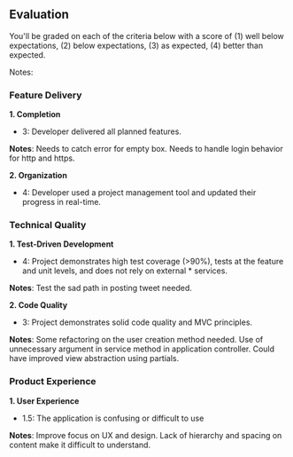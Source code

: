 ## Evaluation

You'll be graded on each of the criteria below with a score of (1) well below
expectations, (2) below expectations, (3) as expected, (4) better than expected.

Notes:

### Feature Delivery

**1. Completion**

* 3: Developer delivered all planned features.

**Notes**: Needs to catch error for empty box. Needs to handle login behavior for http and https.

**2. Organization**

* 4: Developer used a project management tool and updated their progress in real-time.

### Technical Quality

**1. Test-Driven Development**

* 4: Project demonstrates high test coverage (>90%), tests at the feature and unit levels, and does not rely on external * services.

**Notes**: Test the sad path in posting tweet needed.

**2. Code Quality**

* 3: Project demonstrates solid code quality and MVC principles.

**Notes**: Some refactoring on the user creation method needed. Use of unnecessary argument in service method in application controller. Could have improved view abstraction using partials.

### Product Experience

**1. User Experience**

* 1.5: The application is confusing or difficult to use

**Notes**: Improve focus on UX and design. Lack of hierarchy and spacing on content make it difficult to understand.
